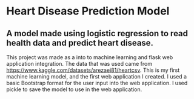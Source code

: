 # Heart Disease Prediction Model

## A model made using logistic regression to read health data and predict heart disease.

This project was made as a into to machine learning and flask web application integration. The data that was used came from https://www.kaggle.com/datasets/arezaei81/heartcsv. This is my first machine learning model, and the first web application I created. I used a basic Bootstrap format for the user input into the web application. I used pickle to save the model to use in the web application.